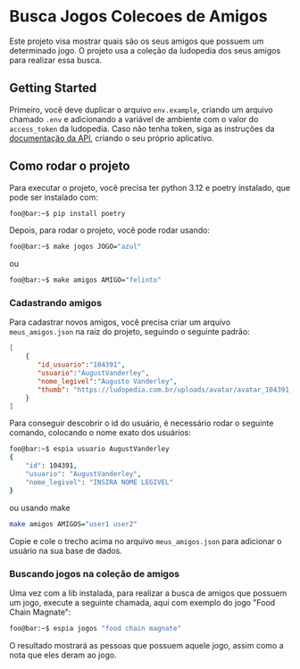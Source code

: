 # Busca Jogos Colecoes de Amigos 

Este projeto visa mostrar quais são os seus amigos que possuem um determinado jogo. O projeto usa a coleção da ludopedia dos seus amigos para realizar essa busca. 

## Getting Started

Primeiro, você deve duplicar o arquivo `env.example`, criando um arquivo chamado `.env` e adicionando a variável de ambiente com o valor do `access_token` da ludopedia. Caso não tenha token, siga as instruções da [documentação da API](https://ludopedia.com.br/api/documentacao.html#section/Aplicativo), criando o seu próprio aplicativo. 


## Como rodar o projeto

Para executar o projeto, você precisa ter python 3.12 e poetry instalado, que pode ser instalado com:

```bash
foo@bar:~$ pip install poetry
```

Depois, para rodar o projeto, você pode rodar usando:

```bash
foo@bar:~$ make jogos JOGO="azul"
```

ou

```bash
foo@bar:~$ make amigos AMIGO="felinto"
```

### Cadastrando amigos

Para cadastrar novos amigos, você precisa criar um arquivo `meus_amigos.json` na raiz do projeto, seguindo o seguinte padrão:

```json
[
    {
       "id_usuario":"104391",
       "usuario":"AugustVanderley",
       "nome_legivel":"Augusto Vanderley",
       "thumb": "https://ludopedia.com.br/uploads/avatar/avatar_104391_sm_1573572022.jpg"
    }
]
```

Para conseguir descobrir o id do usuário, é necessário rodar o seguinte comando, colocando o nome exato dos usuários:

```bash
foo@bar:~$ espia usuario AugustVanderley
{
    "id": 104391,
    "usuario": "AugustVanderley",
    "nome_legivel": "INSIRA NOME LEGIVEL"
}
```

ou usando make
```bash
make amigos AMIGOS="user1 user2"
```


Copie e cole o trecho acima no arquivo `meus_amigos.json` para adicionar o usuário na sua base de dados.

### Buscando jogos na coleção de amigos

Uma vez com a lib instalada, para realizar a busca de amigos que possuem um jogo, execute a seguinte chamada, aqui com exemplo do jogo "Food Chain Magnate":

```bash
foo@bar:~$ espia jogos "food chain magnate"
```

O resultado mostrará as pessoas que possuem aquele jogo, assim como a nota que eles deram ao jogo. 